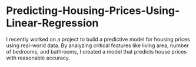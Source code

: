 # Predicting-Housing-Prices-Using-Linear-Regression
I recently worked on a project to build a predictive model for housing prices using real-world data. By analyzing critical features like living area, number of bedrooms, and bathrooms, I created a model that predicts house prices with reasonable accuracy.
